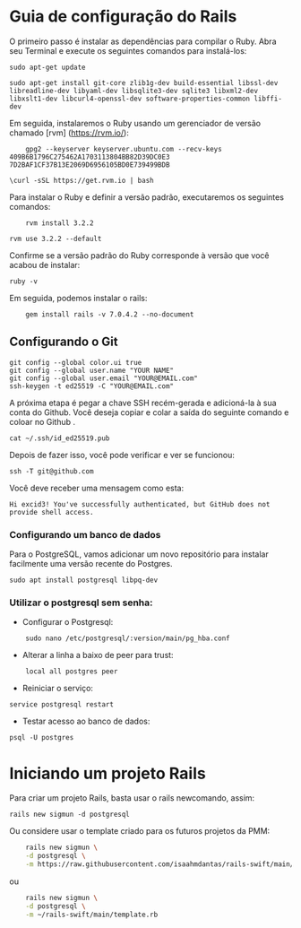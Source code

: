 # Guia de configuração do Rails

O primeiro passo é instalar as dependências para compilar o Ruby. Abra seu Terminal e execute os seguintes comandos para instalá-los: 

```
sudo apt-get update
```

```
sudo apt-get install git-core zlib1g-dev build-essential libssl-dev libreadline-dev libyaml-dev libsqlite3-dev sqlite3 libxml2-dev libxslt1-dev libcurl4-openssl-dev software-properties-common libffi-dev
```

Em seguida, instalaremos o Ruby usando um gerenciador de versão chamado [rvm] (https://rvm.io/):

```
    gpg2 --keyserver keyserver.ubuntu.com --recv-keys 409B6B1796C275462A1703113804BB82D39DC0E3 7D2BAF1CF37B13E2069D6956105BD0E739499BDB
```

```
\curl -sSL https://get.rvm.io | bash

```

Para instalar o Ruby e definir a versão padrão, executaremos os seguintes comandos:

```
    rvm install 3.2.2
```

```
rvm use 3.2.2 --default
```

Confirme se a versão padrão do Ruby corresponde à versão que você acabou de instalar: 

```
ruby -v
```

Em seguida, podemos instalar o rails:

```
    gem install rails -v 7.0.4.2 --no-document
```

## Configurando o Git

```
git config --global color.ui true
git config --global user.name "YOUR NAME"
git config --global user.email "YOUR@EMAIL.com"
ssh-keygen -t ed25519 -C "YOUR@EMAIL.com"
```

A próxima etapa é pegar a chave SSH recém-gerada e adicioná-la à sua conta do Github. Você deseja copiar e colar a saída do seguinte comando e coloar no Github .

```
cat ~/.ssh/id_ed25519.pub
```

Depois de fazer isso, você pode verificar e ver se funcionou:

```
ssh -T git@github.com
```

Você deve receber uma mensagem como esta:

```
Hi excid3! You've successfully authenticated, but GitHub does not provide shell access.
```

### Configurando um banco de dados

Para o PostgreSQL, vamos adicionar um novo repositório para instalar facilmente uma versão recente do Postgres.

```
sudo apt install postgresql libpq-dev
```

### Utilizar o postgresql sem senha: 

- Configurar o Postgresql:
```
    sudo nano /etc/postgresql/:version/main/pg_hba.conf
```
- Alterar a linha a baixo de peer para trust: 
```
    local all postgres peer
```
-  Reiniciar o serviço: 
```
service postgresql restart
```
- Testar acesso ao banco de dados:
```
psql -U postgres
```

# Iniciando um projeto Rails

Para criar um projeto Rails, basta usar o rails newcomando, assim:

```
rails new sigmun -d postgresql
```

Ou considere usar o template criado para os futuros projetos da PMM: 

```bash
    rails new sigmun \
    -d postgresql \
    -m https://raw.githubusercontent.com/isaahmdantas/rails-swift/main/template.rb
```

ou 

```bash
    rails new sigmun \
    -d postgresql \
    -m ~/rails-swift/main/template.rb
```


